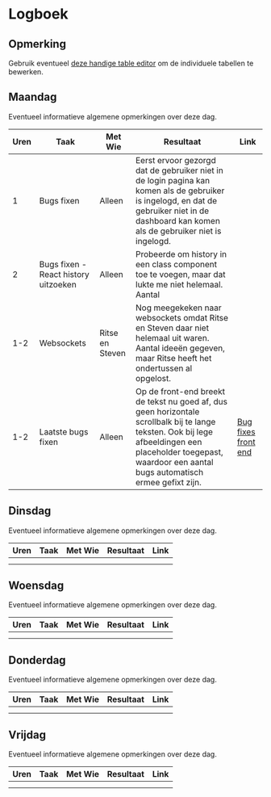 # Logboek

## Opmerking
Gebruik eventueel [deze handige table editor](https://www.tablesgenerator.com/markdown_tables) om de individuele tabellen te bewerken.

## Maandag
Eventueel informatieve algemene opmerkingen over deze dag.

| Uren | Taak                                 | Met Wie         | Resultaat                                                                                                                                                                                                      | Link                                                                                                                           |
|------|--------------------------------------|-----------------|----------------------------------------------------------------------------------------------------------------------------------------------------------------------------------------------------------------|--------------------------------------------------------------------------------------------------------------------------------|
| 1    | Bugs fixen                           | Alleen          | Eerst ervoor gezorgd dat de gebruiker niet in de login pagina kan komen als de gebruiker is ingelogd, en dat de gebruiker niet in de dashboard kan komen als de gebruiker niet is ingelogd.                    |                                                                                                                                |
| 2    | Bugs fixen - React history uitzoeken | Alleen          | Probeerde om history in een class component toe te voegen, maar dat lukte me niet helemaal. Aantal                                                                                                             |                                                                                                                                |
| 1-2  | Websockets                           | Ritse en Steven | Nog meegekeken naar websockets omdat Ritse en Steven daar niet helemaal uit waren. Aantal ideeën gegeven, maar Ritse heeft het ondertussen al opgelost.                                                        |                                                                                                                                |
| 1-2  | Laatste bugs fixen                   | Alleen          | Op de front-end breekt de tekst nu goed af, dus geen horizontale scrollbalk bij te lange teksten. Ook bij lege afbeeldingen een placeholder toegepast, waardoor een aantal bugs automatisch ermee gefixt zijn. | [Bug fixes front end](https://github.com/HANICA-DWA/sep2020-project-pardellos/commit/7982d571c79f86c305d478512af99345f68cbc66) |


## Dinsdag
Eventueel informatieve algemene opmerkingen over deze dag.

| Uren | Taak | Met Wie | Resultaat | Link |
|------|------|---------|-----------|------|
|  |  |  |  |  |
|  |  |  |  |  |

## Woensdag
Eventueel informatieve algemene opmerkingen over deze dag.

| Uren | Taak | Met Wie | Resultaat | Link |
|------|------|---------|-----------|------|
|  |  |  |  |  |
|  |  |  |  |  |

## Donderdag
Eventueel informatieve algemene opmerkingen over deze dag.

| Uren | Taak | Met Wie | Resultaat | Link |
|------|------|---------|-----------|------|
|  |  |  |  |  |
|  |  |  |  |  |


## Vrijdag
Eventueel informatieve algemene opmerkingen over deze dag.

| Uren | Taak | Met Wie | Resultaat | Link |
|------|------|---------|-----------|------|
|  |  |  |  |  |
|  |  |  |  |  |
